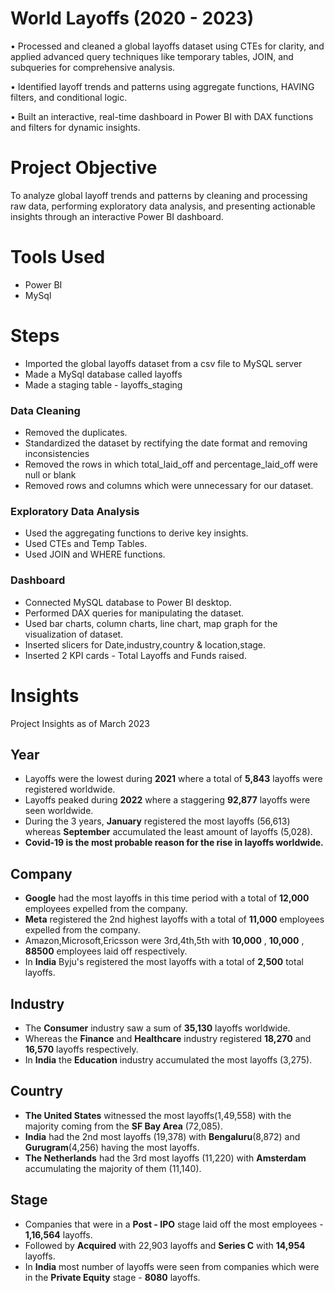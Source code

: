 # World Layoffs (2020 - 2023)

• Processed and cleaned a global layoffs dataset using CTEs for clarity, and applied advanced query techniques like temporary tables, JOIN, and subqueries for comprehensive analysis.

• Identified layoff trends and patterns using aggregate functions, HAVING filters, and conditional logic.

• Built an interactive, real-time dashboard in Power BI with DAX functions and filters for dynamic insights.

# Project Objective
To analyze global layoff trends and patterns by cleaning and processing raw data, performing exploratory data analysis, and presenting actionable insights through an interactive Power BI dashboard.

# Tools Used
* Power BI
* MySql

# Steps
   - Imported the global layoffs dataset from a csv file to MySQL server
   - Made a MySql database called layoffs
   - Made a staging table - layoffs_staging
     
 ### Data Cleaning
   - Removed the duplicates.
   - Standardized the dataset by rectifying the date format and removing inconsistencies
   - Removed the rows in which total_laid_off and percentage_laid_off were null or blank
   - Removed rows and columns which were unnecessary for our dataset.

### Exploratory Data Analysis
   - Used the aggregating functions to derive key insights.
   - Used CTEs and Temp Tables.
   - Used JOIN and WHERE functions.
     
### Dashboard
   - Connected MySQL database to Power BI desktop.
   - Performed DAX queries for manipulating the dataset.
   - Used bar charts, column charts, line chart, map graph for the visualization of dataset.
   - Inserted slicers for Date,industry,country & location,stage.
   - Inserted 2 KPI cards - Total Layoffs and Funds raised.
  

    
  
# Insights

Project Insights as of March 2023

## Year
* Layoffs were the lowest during **2021** where a total of **5,843** layoffs were registered worldwide.
* Layoffs peaked during **2022** where a staggering **92,877** layoffs were seen worldwide.
* During the 3 years, **January** registered the most layoffs (56,613) whereas **September** accumulated the least amount of layoffs (5,028).
* **Covid-19 is the most probable reason for the rise in layoffs worldwide.**


## Company
* **Google** had the most layoffs in this time period with a total of **12,000** employees expelled from the company.
* **Meta** registered the 2nd highest layoffs with a total of **11,000** employees expelled from the company.
* Amazon,Microsoft,Ericsson were 3rd,4th,5th with **10,000** , **10,000** , **88500** employees laid off respectively.
* In **India** Byju's registered the most layoffs with a total of **2,500** total layoffs.

## Industry
* The **Consumer** industry saw a sum of **35,130** layoffs worldwide.
* Whereas the **Finance** and **Healthcare** industry registered **18,270** and **16,570** layoffs respectively.
* In **India** the **Education** industry accumulated the most layoffs (3,275).

## Country
* **The United States** witnessed the most layoffs(1,49,558) with the majority coming from the **SF Bay Area** (72,085).
* **India** had the 2nd most layoffs (19,378) with **Bengaluru**(8,872) and **Gurugram**(4,256) having the most layoffs.
* **The Netherlands** had the 3rd most layoffs (11,220) with **Amsterdam** accumulating the majority of them (11,140).

## Stage
* Companies that were in a **Post - IPO** stage laid off the most employees - **1,16,564** layoffs.
* Followed by **Acquired** with 22,903 layoffs and **Series C** with **14,954** layoffs.
* In **India** most number of layoffs were seen from companies which were in the **Private Equity** stage - **8080** layoffs.

     


